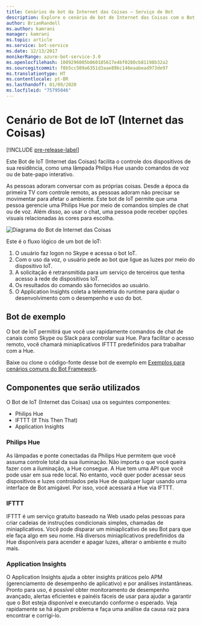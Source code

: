 ```yaml
---
title: Cenários de bot da Internet das Coisas – Serviço de Bot
description: Explore o cenário de bot de Internet das Coisas com o Bot Framework.
author: BrianRandell
ms.author: kamrani
manager: kamrani
ms.topic: article
ms.service: bot-service
ms.date: 12/13/2017
monikerRange: azure-bot-service-3.0
ms.openlocfilehash: 1089296005b060185617e4bf0280cb81198b32a2
ms.sourcegitcommit: f8b5cc509a6351d3aae89bc146eaabead973de97
ms.translationtype: HT
ms.contentlocale: pt-BR
ms.lasthandoff: 01/09/2020
ms.locfileid: "75795046"
---
```

# <a name="internet-of-things-iot-bot-scenario"></a>Cenário de Bot de IoT (Internet das Coisas)

[!INCLUDE [pre-release-label](includes/pre-release-label-v3.md)]

Este Bot de IoT (Internet das Coisas) facilita o controle dos dispositivos de sua residência, como uma lâmpada Philips Hue usando comandos de voz ou de bate-papo interativo.

As pessoas adoram conversar com as próprias coisas. Desde a época da primeira TV com controle remoto, as pessoas adoram não precisar se movimentar para afetar o ambiente. Este bot de IoT permite que uma pessoa gerencie uma Philips Hue por meio de comandos simples de chat ou de voz. Além disso, ao usar o chat, uma pessoa pode receber opções visuais relacionadas às cores para escolha.

![Diagrama do Bot de Internet das Coisas](~/media/scenarios/bot-service-scenario-iot-bot.png)

Este é o fluxo lógico de um bot de IoT:

1. O usuário faz logon no Skype e acessa o bot IoT.
2. Com o uso da voz, o usuário pede ao bot que ligue as luzes por meio do dispositivo IoT.
3. A solicitação é retransmitida para um serviço de terceiros que tenha acesso à rede de dispositivos IoT.
4. Os resultados do comando são fornecidos ao usuário.
5. O Application Insights coleta a telemetria do runtime para ajudar o desenvolvimento com o desempenho e uso do bot.

## <a name="sample-bot"></a>Bot de exemplo
O bot de IoT permitirá que você use rapidamente comandos de chat de canais como Skype ou Slack para controlar sua Hue. Para facilitar o acesso remoto, você chamará miniaplicativos IFTTT predefinidos para trabalhar com a Hue.

Baixe ou clone o código-fonte desse bot de exemplo em [Exemplos para cenários comuns do Bot Framework](https://aka.ms/abs-scenarios).

## <a name="components-youll-use"></a>Componentes que serão utilizados
O Bot de IoT (Internet das Coisas) usa os seguintes componentes:
-   Philips Hue
-   IFTTT (If This Then That)
-   Application Insights

### <a name="philips-hue"></a>Philips Hue
As lâmpadas e ponte conectadas da Philips Hue permitem que você assuma controle total da sua iluminação. Não importa o que você queira fazer com a iluminação, a Hue consegue. A Hue tem uma API que você pode usar em sua rede local. No entanto, você quer poder acessar seus dispositivos e luzes controlados pela Hue de qualquer lugar usando uma interface de Bot amigável. Por isso, você acessará a Hue via IFTTT.

### <a name="ifttt"></a>IFTTT
IFTTT é um serviço gratuito baseado na Web usado pelas pessoas para criar cadeias de instruções condicionais simples, chamadas de miniaplicativos. Você pode disparar um miniaplicativo de seu Bot para que ele faça algo em seu nome. Há diversos miniaplicativos predefinidos da Hue disponíveis para acender e apagar luzes, alterar o ambiente e muito mais.

### <a name="application-insights"></a>Application Insights
O Application Insights ajuda a obter insights práticos pelo APM (gerenciamento de desempenho de aplicativo) e por análises instantâneas. Pronto para uso, é possível obter monitoramento de desempenho avançado, alertas eficientes e painéis fáceis de usar para ajudar a garantir que o Bot esteja disponível e executando conforme o esperado. Veja rapidamente se há algum problema e faça uma análise da causa raiz para encontrar e corrigi-lo.
